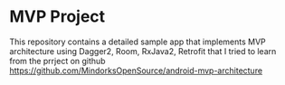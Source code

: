 # MVP Project
This repository contains a detailed sample app that implements MVP architecture using Dagger2, Room, RxJava2, Retrofit that I tried to learn from the prrject on github https://github.com/MindorksOpenSource/android-mvp-architecture
